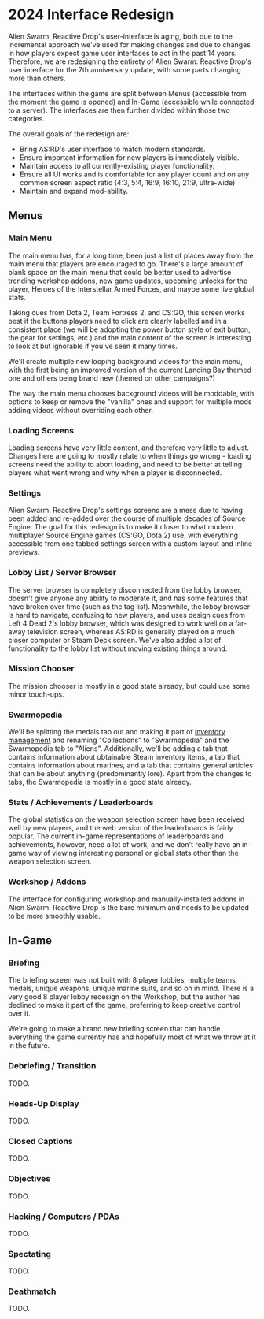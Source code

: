 # 2024 Interface Redesign

Alien Swarm: Reactive Drop's user-interface is aging, both due to the incremental approach we've used for making changes and due to changes in how players expect game user interfaces to act in the past 14 years. Therefore, we are redesigning the entirety of Alien Swarm: Reactive Drop's user interface for the 7th anniversary update, with some parts changing more than others.

The interfaces within the game are split between Menus (accessible from the moment the game is opened) and In-Game (accessible while connected to a server). The interfaces are then further divided within those two categories.

The overall goals of the redesign are:

- Bring AS:RD's user interface to match modern standards.
- Ensure important information for new players is immediately visible.
- Maintain access to all currently-existing player functionality.
- Ensure all UI works and is comfortable for any player count and on any common screen aspect ratio (4:3, 5:4, 16:9, 16:10, 21:9, ultra-wide)
- Maintain and expand mod-ability.

## Menus

### Main Menu

The main menu has, for a long time, been just a list of places away from the main menu that players are encouraged to go. There's a large amount of blank space on the main menu that could be better used to advertise trending workshop addons, new game updates, upcoming unlocks for the player, Heroes of the Interstellar Armed Forces, and maybe some live global stats.

Taking cues from Dota 2, Team Fortress 2, and CS:GO, this screen works best if the buttons players need to click are clearly labelled and in a consistent place (we will be adopting the power button style of exit button, the gear for settings, etc.) and the main content of the screen is interesting to look at but ignorable if you've seen it many times.

We'll create multiple new looping background videos for the main menu, with the first being an improved version of the current Landing Bay themed one and others being brand new (themed on other campaigns?)

The way the main menu chooses background videos will be moddable, with options to keep or remove the "vanilla" ones and support for multiple mods adding videos without overriding each other.

### Loading Screens

Loading screens have very little content, and therefore very little to adjust. Changes here are going to mostly relate to when things go wrong - loading screens need the ability to abort loading, and need to be better at telling players what went wrong and why when a player is disconnected.

### Settings

Alien Swarm: Reactive Drop's settings screens are a mess due to having been added and re-added over the course of multiple decades of Source Engine. The goal for this redesign is to make it closer to what modern multiplayer Source Engine games (CS:GO, Dota 2) use, with everything accessible from one tabbed settings screen with a custom layout and inline previews.

### Lobby List / Server Browser

The server browser is completely disconnected from the lobby browser, doesn't give anyone any ability to moderate it, and has some features that have broken over time (such as the tag list). Meanwhile, the lobby browser is hard to navigate, confusing to new players, and uses design cues from Left 4 Dead 2's lobby browser, which was designed to work well on a far-away television screen, whereas AS:RD is generally played on a much closer computer or Steam Deck screen. We've also added a lot of functionality to the lobby list without moving existing things around.

### Mission Chooser

The mission chooser is mostly in a good state already, but could use some minor touch-ups.

### Swarmopedia

We'll be splitting the medals tab out and making it part of [inventory management](inventory-management.html) and renaming "Collections" to "Swarmopedia" and the Swarmopedia tab to "Aliens". Additionally, we'll be adding a tab that contains information about obtainable Steam inventory items, a tab that contains information about marines, and a tab that contains general articles that can be about anything (predominantly lore). Apart from the changes to tabs, the Swarmopedia is mostly in a good state already.

### Stats / Achievements / Leaderboards

The global statistics on the weapon selection screen have been received well by new players, and the web version of the leaderboards is fairly popular. The current in-game representations of leaderboards and achievements, however, need a lot of work, and we don't really have an in-game way of viewing interesting personal or global stats other than the weapon selection screen.

### Workshop / Addons

The interface for configuring workshop and manually-installed addons in Alien Swarm: Reactive Drop is the bare minimum and needs to be updated to be more smoothly usable.

## In-Game

### Briefing

The briefing screen was not built with 8 player lobbies, multiple teams, medals, unique weapons, unique marine suits, and so on in mind. There is a very good 8 player lobby redesign on the Workshop, but the author has declined to make it part of the game, preferring to keep creative control over it.

We're going to make a brand new briefing screen that can handle everything the game currently has and hopefully most of what we throw at it in the future.

### Debriefing / Transition

TODO.

### Heads-Up Display

TODO.

### Closed Captions

TODO.

### Objectives

TODO.

### Hacking / Computers / PDAs

TODO.

### Spectating

TODO.

### Deathmatch

TODO.
